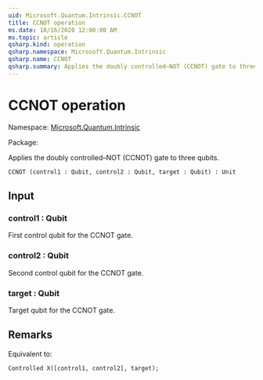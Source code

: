 ```yaml
---
uid: Microsoft.Quantum.Intrinsic.CCNOT
title: CCNOT operation
ms.date: 10/16/2020 12:00:00 AM
ms.topic: article
qsharp.kind: operation
qsharp.namespace: Microsoft.Quantum.Intrinsic
qsharp.name: CCNOT
qsharp.summary: Applies the doubly controlled–NOT (CCNOT) gate to three qubits.
---
```


# CCNOT operation

Namespace: [Microsoft.Quantum.Intrinsic](xref:Microsoft.Quantum.Intrinsic)

Package: [](https://nuget.org/packages/)


Applies the doubly controlled–NOT (CCNOT) gate to three qubits.

```Q#
CCNOT (control1 : Qubit, control2 : Qubit, target : Qubit) : Unit
```


## Input

### control1 : Qubit

First control qubit for the CCNOT gate.


### control2 : Qubit

Second control qubit for the CCNOT gate.


### target : Qubit

Target qubit for the CCNOT gate.



## Remarks

Equivalent to:```qsharpControlled X([control1, control2], target);```